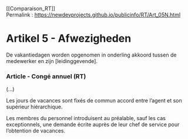 [[Comparaison_RT]]  
Permalink : https://newdevprojects.github.io/publicinfo/RT/Art_05N.html

# Artikel 5 - Afwezigheden

De vakantiedagen worden opgenomen in onderling akkoord tussen de medewerker en 
zijn [leidinggevende]. 

### Article - Congé annuel (RT)

(...) 

Les jours de vacances sont fixés de commun accord entre l’agent et son supérieur hiérarchique.  

Les membres du personnel introduisent au préalable, sauf les cas exceptionnels, une demande écrite auprès de leur chef de service pour l’obtention de vacances. 


